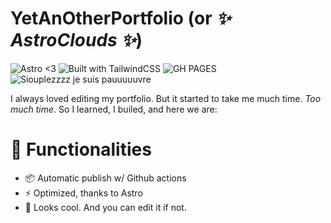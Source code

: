 # YetAnOtherPortfolio (or _✨ AstroClouds ✨_)

![Astro <3](https://badges.penpow.dev/badges/built-with/astro/cozy.svg)
![Built with TailwindCSS](https://badges.penpow.dev/badges/built-with/tailwindcss/cozy.svg)
![GH PAGES](https://badges.penpow.dev/badges/built-with/github-pages/cozy.svg)
![Siouplezzzz je suis pauuuuuvre](https://badges.penpow.dev/badges/donate/paypal-singular/cozy.svg)

I always loved editing my portfolio. But it started to take me much time. _Too much time_. So I learned, I builed, and here we are:

# 🔮 Functionalities

- 📦 Automatic publish w/ Github actions
- ⚡ Optimized, thanks to Astro
- 🎨 Looks cool. And you can edit it if not.